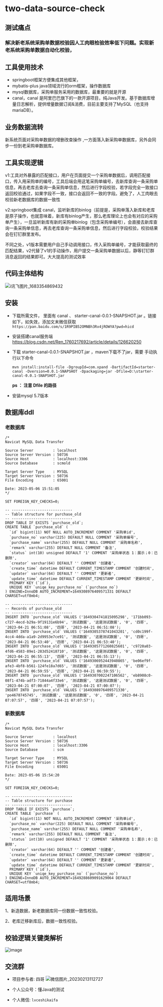 # two-data-source-check



## 测试痛点

### 解决新老系统采购单数据校验因人工肉眼检验效率低下问题。实现新老系统采购单数据自动化校验，



## 工具使用技术

- springboot框架方便集成其他框架，
- mybatis-plus java领域流行的orm框架，操作数据库
- mysql数据库，采购单服务采用的数据库，最重要的就是开源
- canal，canal 是阿里巴巴旗下的一款开源项目，纯Java开发。基于数据库增量日志解析，提供增量数据订阅&消费，目前主要支持了MySQL（也支持mariaDB）。



## 业务数据流转

新系统页面对采购单数据的增删改查操作 ,一方面落入新采购单数据库，另外会同步一份到老采购单数据库。

## 工具实现逻辑

v1:工具对外暴露的匹配接口，用户在页面提交一个采购单数据后，调用匹配接口，传入用采购单的编号，工具后端会用这笔采购单编号，去新库查询一条采购单信息，再去老库去查询一条采购单信息，然后进行字段校验，若字段完全一致接口返回校验通过，如果字段不一致，接口会返回不一致的字段。避免了，人工肉眼去校验新老数据库的数据一致性

v2:springboot集成 canal，监听新库的binlog（前提是，采购单落入新库和老库是原子操作，也就意味着，新库有binlog产生，那么老库理论上也会有对应的采购单产生），一旦监听新库有新的采购单binlog（包含采购单编号），会直接去新库查询一条采购单信息，再去老库查询一条采购单信息，然后进行字段校验，校验结果会在钉钉群里发布。

不同之处，v1版本需要用户自己手动调用接口，传入采购单编号，才能获取最终的匹配结果，v2代替了v1的手动操作，用户提交一条采购单数据以后，静等钉钉群消息返回的结果即可。大大提高的测试效率

## 代码主体结构
![i讯飞图片_1683354869432](https://user-images.githubusercontent.com/51152391/236607450-405ad876-cc80-4ef4-8222-0848da4096f0.png)


## 安装

- 下载所需文件， 里面有 canal 、 starter-canal-0.0.1-SNAPSHOT.jar 。链接如下，如失效，添加文末微信获取
  `https://pan.baidu.com/s/1R9PIB52OMNBh3Rx4jROWYA?pwd=hicd `

- 安装搭建canal服务端 https://blog.csdn.net/Ren_1760217692/article/details/126620250 

- 下载 starter-canal-0.0.1-SNAPSHOT.jar ，maven下载不了jar，需要 手动执行以下命令

  `mvn install:install-file -DgroupId=com.xpand -DartifactId=starter-canal -Dversion=0.0.1-SNAPSHOT -Dpackaging=jar -Dfile=D:\starter-canal-0.0.1-SNAPSHOT.jar`

  **ps ： 注意 Dfile 的路径** 

- 安装mysql 5.7版本

## 数据库ddl

### 老数据库

```
/*
Navicat MySQL Data Transfer

Source Server         : localhost
Source Server Version : 50736
Source Host           : localhost:3306
Source Database       : scmold

Target Server Type    : MYSQL
Target Server Version : 50736
File Encoding         : 65001

Date: 2023-05-06 15:51:05
*/

SET FOREIGN_KEY_CHECKS=0;

-- ----------------------------
-- Table structure for purchase_old
-- ----------------------------
DROP TABLE IF EXISTS `purchase_old`;
CREATE TABLE `purchase_old` (
  `id` bigint(11) NOT NULL AUTO_INCREMENT COMMENT '采购单id',
  `purchase_no` varchar(225) DEFAULT NULL COMMENT '采购单编号',
  `purchase_name` varchar(255) DEFAULT NULL COMMENT '采购单名称',
  `remark` varchar(255) DEFAULT NULL COMMENT '备注',
  `status` int(10) unsigned DEFAULT '1' COMMENT '采购单状态 1：展示；0：已删除',
  `creator` varchar(64) DEFAULT '' COMMENT '创建者',
  `create_time` datetime DEFAULT CURRENT_TIMESTAMP COMMENT '创建时间',
  `updater` varchar(64) DEFAULT '' COMMENT '更新者',
  `update_time` datetime DEFAULT CURRENT_TIMESTAMP COMMENT '更新时间',
  PRIMARY KEY (`id`),
  UNIQUE KEY `uniqe_key_purchase_no` (`purchase_no`)
) ENGINE=InnoDB AUTO_INCREMENT=1649308976409571331 DEFAULT CHARSET=utf8mb4;

-- ----------------------------
-- Records of purchase_old
-- ----------------------------
INSERT INTO `purchase_old` VALUES ('1649304741815095298', '171bb093-c727-4ecd-b29a-9f19131e6b94', '测试数据', '这是测试数据', '0', '四哥', '2023-04-21 06:51:08', '四哥', '2023-04-21 06:51:08');
INSERT INTO `purchase_old` VALUES ('1649305378741043201', 'cd0c199f-4cc4-4dda-a1a9-2d9953e7ce91', '测试数据', '这是测试数据', '0', '四哥', '2023-04-21 06:53:40', '四哥', '2023-04-21 06:53:40');
INSERT INTO `purchase_old` VALUES ('1649305771260825601', 'c9720a03-4fd6-4583-89e1-283d52418710', '测试数据', '这是测试数据', '0', '四哥', '2023-04-21 06:55:13', '四哥', '2023-04-21 06:55:13');
INSERT INTO `purchase_old` VALUES ('1649306952443940865', 'be06ef9f-afe3-4bf8-b561-124fe18a7d65', '测试数据', '这是测试数据', '0', '四哥', '2023-04-21 06:59:55', '四哥', '2023-04-21 06:59:55');
INSERT INTO `purchase_old` VALUES ('1649307002247106562', 'eb8908c0-08f1-474b-adf3-71844a4f33e6', '测试数据', '这是测试数据', '0', '四哥', '2023-04-21 07:00:07', '四哥', '2023-04-21 07:00:07');
INSERT INTO `purchase_old` VALUES ('1649308976409571330', 'po4678745745', '测试数据', '这是测试数据', '0', '四哥', '2023-04-21 07:07:57', '四哥', '2023-04-21 07:07:57');

```



### 新数据库

```
/*
Navicat MySQL Data Transfer

Source Server         : localhost
Source Server Version : 50736
Source Host           : localhost:3306
Source Database       : scm

Target Server Type    : MYSQL
Target Server Version : 50736
File Encoding         : 65001

Date: 2023-05-06 15:54:20
*/

SET FOREIGN_KEY_CHECKS=0;

-- ----------------------------
-- Table structure for purchase
-- ----------------------------
DROP TABLE IF EXISTS `purchase`;
CREATE TABLE `purchase` (
  `id` bigint(11) NOT NULL AUTO_INCREMENT COMMENT '采购单id',
  `purchase_no` varchar(225) DEFAULT NULL COMMENT '采购单编号',
  `purchase_name` varchar(255) DEFAULT NULL COMMENT '采购单名称',
  `remark` varchar(255) DEFAULT NULL COMMENT '备注',
  `status` int(10) unsigned DEFAULT '1' COMMENT '采购单状态 1：展示；0：已删除',
  `creator` varchar(64) DEFAULT '' COMMENT '创建者',
  `create_time` datetime DEFAULT CURRENT_TIMESTAMP COMMENT '创建时间',
  `updater` varchar(64) DEFAULT '' COMMENT '更新者',
  `update_time` datetime DEFAULT CURRENT_TIMESTAMP COMMENT '更新时间',
  PRIMARY KEY (`id`),
  UNIQUE KEY `uniqe_key_purchase_no` (`purchase_no`)
) ENGINE=InnoDB AUTO_INCREMENT=1649288609091629064 DEFAULT CHARSET=utf8mb4;

```



## 适用场景

1、新造数据，新老数据库同一份数据一致性校验。

2、老库迁移新库后，数据一致性校验。

## 校验逻辑关键类解析

![image](https://user-images.githubusercontent.com/51152391/236608811-de7d9d68-50ff-4cdd-86f1-e6982ed01fc9.png)




## 交流群

- 项目参与者: 四哥
![微信图片_20230213112727](https://user-images.githubusercontent.com/51152391/236609043-e3146623-e808-456d-822b-1ca64b9a9e2c.jpg)


- 个人公众号：懂Java的测试

- 个人微信: `lvceshikaifa`

  

